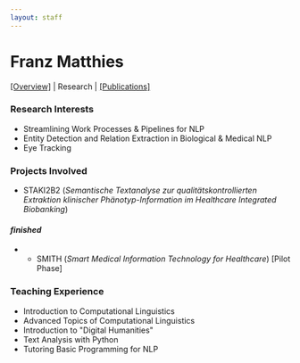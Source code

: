 ```yaml
---
layout: staff
---
```


# Franz Matthies

[[Overview]](https://julielab.github.io/web/staff/Matthies/Franz+Matthies.html) | 
Research | 
[[Publications]](https://julielab.github.io/web/staff/Matthies/publication.html)

### Research Interests
* Streamlining Work Processes & Pipelines for NLP
* Entity Detection and Relation Extraction in Biological & Medical NLP
* Eye Tracking

### Projects Involved
* STAKI2B2 (*Semantische Textanalyse zur qualitätskontrollierten Extraktion klinischer Phänotyp-Information im Healthcare Integrated Biobanking*)

#### *finished*
* * SMITH (*Smart Medical Information Technology for Healthcare*) [Pilot Phase]

### Teaching Experience
* Introduction to Computational Linguistics
* Advanced Topics of Computational Linguistics
* Introduction to "Digital Humanities"
* Text Analysis with Python
* Tutoring Basic Programming for NLP
